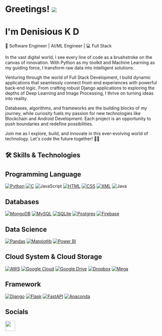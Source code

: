 # Greetings! ![](https://user-images.githubusercontent.com/18350557/176309783-0785949b-9127-417c-8b55-ab5a4333674e.gif) 
# I'm Denisious K D

🚀 Software Engineer | AI/ML Engineer | 💻 Full Stack 

In the vast digital world, I see every line of code as a brushstroke on the canvas of innovation. With Python as my toolkit and Machine Learning as my guiding force, I transform raw data into intelligent solutions.

Venturing through the world of Full Stack Development, I build dynamic applications that seamlessly connect front-end experiences with powerful back-end logic. From crafting robust Django applications to exploring the depths of Deep Learning and Image Processing, I thrive on turning ideas into reality.

Databases, algorithms, and frameworks are the building blocks of my journey, while curiosity fuels my passion for new technologies like Blockchain and Android Development. Each project is an opportunity to push boundaries and redefine possibilities.

Join me as I explore, build, and innovate in this ever-evolving world of technology. Let's code the future together! 🚀💡

## 🛠 Skills & Technologies

## Programming Language

[![Python](https://img.shields.io/badge/Python-1e415e?logo=python&logoColor=fff&style=plastic)](#)
[![C](https://img.shields.io/badge/C-00599C?logo=c&logoColor=white)](#)
![JavaScript](https://img.shields.io/badge/JavaScript-000?logo=javascript&logoColor=F7DF1E&style=plastic)
[![HTML](https://img.shields.io/badge/HTML-white.svg?logo=html5&logoColor=E34F26&style=plastic)](#)
[![CSS](https://img.shields.io/badge/CSS-fff?logo=css3&logoColor=1572B6&style=plastic)](#)
[![XML](https://img.shields.io/badge/XML-767C52?logo=xml&logoColor=fff)](#)
![Java](https://custom-icon-badges.demolab.com/badge/Java-3a75b0.svg?logo=java&logoColor=white&style=plastic)

## Databases

[![MongoDB](https://img.shields.io/badge/MongoDB-%234ea94b.svg?logo=mongodb&logoColor=white)](#)
[![MySQL](https://img.shields.io/badge/MySQL-4479A1?logo=mysql&logoColor=fff&style=plastic)](#)
[![SQLite](https://img.shields.io/badge/SQLite-%2307405e.svg?logo=sqlite&logoColor=white)](#)
[![Postgres](https://img.shields.io/badge/Postgres-%23316192.svg?logo=postgresql&logoColor=white)](#)
[![Firebase](https://img.shields.io/badge/Firebase-039BE5?logo=Firebase&logoColor=white)](#)

## Data Science

[![Pandas](https://img.shields.io/badge/Pandas-150458?logo=pandas&logoColor=fff)](#)
[![Matplotlib](https://custom-icon-badges.demolab.com/badge/Matplotlib-71D291?logo=matplotlib&logoColor=fff)](#)
[![Power BI](https://custom-icon-badges.demolab.com/badge/Power%20BI-F1C912?logo=power-bi&logoColor=fff)](#)

## Cloud System & Cloud Storage

[![AWS](https://img.shields.io/badge/AWS-%23FF9900.svg?logo=amazon-web-services&logoColor=white)](#)
[![Google Cloud](https://img.shields.io/badge/Google%20Cloud-%234285F4.svg?logo=google-cloud&logoColor=white)](#)
[![Google Drive](https://img.shields.io/badge/Google%20Drive-4285F4?logo=googledrive&logoColor=fff)](#)
[![Dropbox](https://img.shields.io/badge/Dropbox-0061FF?logo=dropbox&logoColor=fff)](#)
[![Mega](https://img.shields.io/badge/Mega-%23D90007.svg?logo=mega&logoColor=white)](#)


## Framework

[![Django](https://img.shields.io/badge/Django-%23092E20.svg?logo=django&logoColor=white)](#)
[![Flask](https://img.shields.io/badge/Flask-000?logo=flask&logoColor=fff)](#)
[![FastAPI](https://img.shields.io/badge/FastAPI-009485.svg?logo=fastapi&logoColor=white)](#)
[![Anaconda](https://img.shields.io/badge/Anaconda-44A833?logo=anaconda&logoColor=fff)](#)


[comment]: <> (https://github.com/inttter/md-badges?tab=readme-ov-file#-work-and-jobs)
[comment]: <> (https://simpleicons.org/)

## Socials

<p align="left"><a href="https://www.linkedin.com/in/denisious-k-d/" target="_blank" rel="noreferrer"> <picture> <source media="(prefers-color-scheme: dark)" srcset="https://raw.githubusercontent.com/danielcranney/readme-generator/main/public/icons/socials/linkedin-dark.svg" /> <source media="(prefers-color-scheme: light)" srcset="https://raw.githubusercontent.com/danielcranney/readme-generator/main/public/icons/socials/linkedin.svg" /> <img src="https://raw.githubusercontent.com/danielcranney/readme-generator/main/public/icons/socials/linkedin.svg" width="32" height="32" /> </picture> </a></p>


